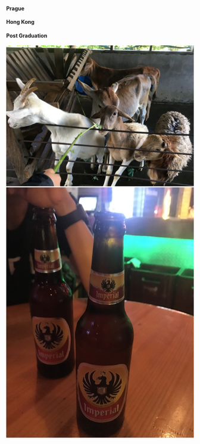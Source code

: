 #### Prague

#### Hong Kong

#### Post Graduation 

<img src="/travel/IMG_9728.JPG">
<img src="/travel/IMG_9624.JPG">
